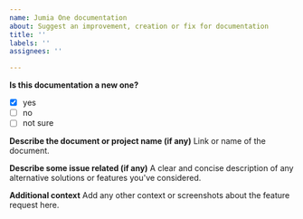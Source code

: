 ```yaml
---
name: Jumia One documentation
about: Suggest an improvement, creation or fix for documentation
title: ''
labels: ''
assignees: ''

---
```


**Is this documentation a new one?**
- [x] yes
- [ ] no
- [ ] not sure

**Describe the document or project name (if any)**
Link or name of the document.

**Describe some issue related (if any)**
A clear and concise description of any alternative solutions or features you've considered.

**Additional context**
Add any other context or screenshots about the feature request here.
